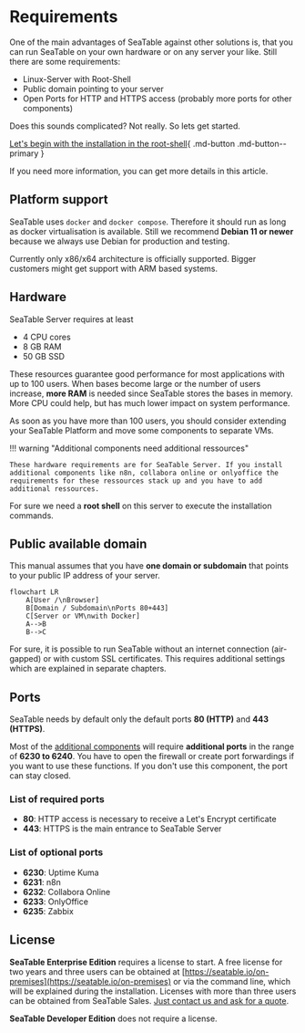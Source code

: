 # Requirements

One of the main advantages of SeaTable against other solutions is, that you can run SeaTable on your own hardware or on any server your like. Still there are some requirements:

- Linux-Server with Root-Shell
- Public domain pointing to your server
- Open Ports for HTTP and HTTPS access (probably more ports for other components)

Does this sounds complicated? Not really. So lets get started.

[Let's begin with the installation in the root-shell](/installation-rework/basic-setup/){ .md-button .md-button--primary }

If you need more information, you can get more details in this article.

## Platform support

SeaTable uses `docker` and `docker compose`. Therefore it should run as long as docker virtualisation is available. Still we recommend **Debian 11 or newer** because we always use Debian for production and testing.

Currently only x86/x64 architecture is officially supported. Bigger customers might get support with ARM based systems.

## Hardware

SeaTable Server requires at least

- 4 CPU cores
- 8 GB RAM
- 50 GB SSD

These resources guarantee good performance for most applications with up to 100 users. When bases become large or the number of users increase, **more RAM** is needed since SeaTable stores the bases in memory. More CPU could help, but has much lower impact on system performance.

As soon as you have more than 100 users, you should consider extending your SeaTable Platform and move some components to separate VMs.

!!! warning "Additional components need additional ressources"

    These hardware requirements are for SeaTable Server. If you install additional components like n8n, collabora online or onlyoffice the requirements for these ressources stack up and you have to add additional ressources.

For sure we need a **root shell** on this server to execute the installation commands.

## Public available domain

This manual assumes that you have **one domain or subdomain** that points to your public IP address of your server.

```mermaid
flowchart LR
    A[User /\nBrowser]
    B[Domain / Subdomain\nPorts 80+443]
    C[Server or VM\nwith Docker]
    A-->B
    B-->C
```

For sure, it is possible to run SeaTable without an internet connection (air-gapped) or with custom SSL certificates. This requires additional settings which are explained in separate chapters.

## Ports

SeaTable needs by default only the default ports **80 (HTTP)** and **443 (HTTPS)**.

Most of the [additional components](/installation-rework/components/) will require **additional ports** in the range of **6230 to 6240**. You have to open the firewall or create port forwardings if you want to use these functions. If you don't use this component, the port can stay closed.

### List of required ports

- **80**: HTTP access is necessary to receive a Let's Encrypt certificate
- **443**: HTTPS is the main entrance to SeaTable Server

### List of optional ports

- **6230**: Uptime Kuma
- **6231**: n8n
- **6232**: Collabora Online
- **6233**: OnlyOffice
- **6235**: Zabbix

## License

**SeaTable Enterprise Edition** requires a license to start. A free license for two years and three users can be obtained at [https://seatable.io/on-premises](https://seatable.io/on-premises) or via the command line, which will be explained during the installation. Licenses with more than three users can be obtained from SeaTable Sales. [Just contact us and ask for a quote](https://seatable.io/kontakt/?lang=auto).

**SeaTable Developer Edition** does not require a license.
